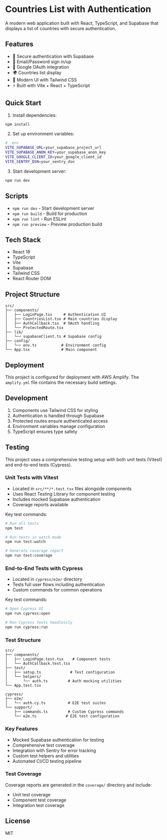# Countries List with Authentication

A modern web application built with React, TypeScript, and Supabase that displays a list of countries with secure authentication.

## Features

- 🔐 Secure authentication with Supabase
- 📧 Email/Password sign in/up
- 🔑 Google OAuth integration
- 🌍 Countries list display
- 🎨 Modern UI with Tailwind CSS
- ⚡ Built with Vite + React + TypeScript

## Quick Start

1. Install dependencies:
```bash
npm install
```

2. Set up environment variables:
```bash
# .env
VITE_SUPABASE_URL=your_supabase_project_url
VITE_SUPABASE_ANON_KEY=your_supabase_anon_key
VITE_GOOGLE_CLIENT_ID=your_google_client_id
VITE_SENTRY_DSN=your_sentry_dsn
```

3. Start development server:
```bash
npm run dev
```

## Scripts

- `npm run dev` - Start development server
- `npm run build` - Build for production
- `npm run lint` - Run ESLint
- `npm run preview` - Preview production build

## Tech Stack

- React 18
- TypeScript
- Vite
- Supabase
- Tailwind CSS
- React Router DOM

## Project Structure

```
src/
├── components/
│   ├── LoginPage.tsx     # Authentication UI
│   ├── CountriesList.tsx # Main countries display
│   ├── AuthCallback.tsx  # OAuth handling
│   └── ProtectedRoute.tsx
├── lib/
│   └── supabaseClient.ts # Supabase config
├── config/
│   └── env.ts           # Environment config
└── App.tsx              # Main component
```

## Deployment

This project is configured for deployment with AWS Amplify. The `amplify.yml` file contains the necessary build settings.

## Development

1. Components use Tailwind CSS for styling
2. Authentication is handled through Supabase
3. Protected routes ensure authenticated access
4. Environment variables manage configuration
5. TypeScript ensures type safety

## Testing

This project uses a comprehensive testing setup with both unit tests (Vitest) and end-to-end tests (Cypress).

### Unit Tests with Vitest

- Located in `src/**/*.test.tsx` files alongside components
- Uses React Testing Library for component testing
- Includes mocked Supabase authentication
- Coverage reports available

Key test commands:
```bash
# Run all tests
npm test

# Run tests in watch mode
npm run test:watch

# Generate coverage report
npm run test:coverage
```

### End-to-End Tests with Cypress

- Located in `cypress/e2e/` directory
- Tests full user flows including authentication
- Custom commands for common operations

Key test commands:
```bash
# Open Cypress UI
npm run cypress:open

# Run Cypress tests headlessly
npm run cypress:run
```

### Test Structure

```
src/
├── components/
│   ├── LoginPage.test.tsx    # Component tests
│   └── AuthCallback.test.tsx
├── test/
│   ├── setup.ts             # Test configuration
│   └── helpers/
│       └── auth.ts         # Auth mocking utilities
└── App.test.tsx

cypress/
├── e2e/
│   └── auth.cy.ts          # E2E test suites
└── support/
    ├── commands.ts         # Custom Cypress commands
    └── e2e.ts             # E2E test configuration
```

### Key Features

- Mocked Supabase authentication for testing
- Comprehensive test coverage
- Integration with Sentry for error tracking
- Custom test helpers and utilities
- Automated CI/CD testing pipeline

### Test Coverage

Coverage reports are generated in the `coverage/` directory and include:
- Unit test coverage
- Component test coverage
- Integration test coverage

## License

MIT
